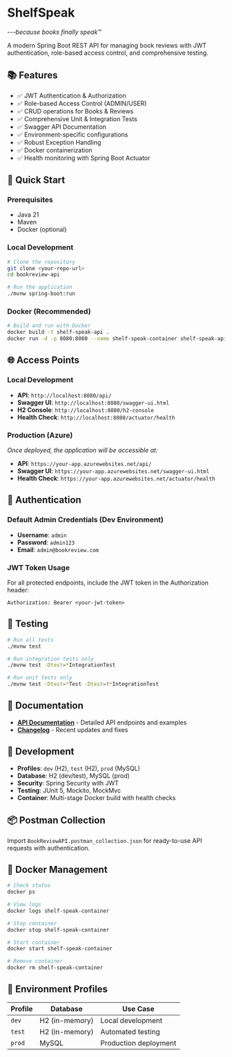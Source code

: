 # ShelfSpeak

*---because books finally speak™*

A modern Spring Boot REST API for managing book reviews with JWT authentication, role-based access control, and comprehensive testing.

## 📚 Features
- ✅ JWT Authentication & Authorization
- ✅ Role-based Access Control (ADMIN/USER)
- ✅ CRUD operations for Books & Reviews
- ✅ Comprehensive Unit & Integration Tests
- ✅ Swagger API Documentation
- ✅ Environment-specific configurations
- ✅ Robust Exception Handling
- ✅ Docker containerization
- ✅ Health monitoring with Spring Boot Actuator

## 🚀 Quick Start

### Prerequisites
- Java 21
- Maven
- Docker (optional)

### Local Development
```bash
# Clone the repository
git clone <your-repo-url>
cd bookreview-api

# Run the application
./mvnw spring-boot:run
```

### Docker (Recommended)
```bash
# Build and run with Docker
docker build -t shelf-speak-api .
docker run -d -p 8080:8080 --name shelf-speak-container shelf-speak-api
```

## 🌐 Access Points

### Local Development
- **API**: `http://localhost:8080/api/`
- **Swagger UI**: `http://localhost:8080/swagger-ui.html`
- **H2 Console**: `http://localhost:8080/h2-console`
- **Health Check**: `http://localhost:8080/actuator/health`

### Production (Azure)
*Once deployed, the application will be accessible at:*
- **API**: `https://your-app.azurewebsites.net/api/`
- **Swagger UI**: `https://your-app.azurewebsites.net/swagger-ui.html`
- **Health Check**: `https://your-app.azurewebsites.net/actuator/health`

## 🔐 Authentication

### Default Admin Credentials (Dev Environment)
- **Username**: `admin`
- **Password**: `admin123`
- **Email**: `admin@bookreview.com`

### JWT Token Usage
For all protected endpoints, include the JWT token in the Authorization header:
```
Authorization: Bearer <your-jwt-token>
```

## 🧪 Testing
```bash
# Run all tests
./mvnw test

# Run integration tests only
./mvnw test -Dtest=*IntegrationTest

# Run unit tests only
./mvnw test -Dtest=*Test -Dtest=!*IntegrationTest
```

## 📖 Documentation
- **[API Documentation](API_DOCUMENTATION.md)** - Detailed API endpoints and examples
- **[Changelog](CHANGELOG.md)** - Recent updates and fixes

## 🔧 Development
- **Profiles**: `dev` (H2), `test` (H2), `prod` (MySQL)
- **Database**: H2 (dev/test), MySQL (prod)
- **Security**: Spring Security with JWT
- **Testing**: JUnit 5, Mockito, MockMvc
- **Container**: Multi-stage Docker build with health checks

## 📦 Postman Collection
Import `BookReviewAPI.postman_collection.json` for ready-to-use API requests with authentication.

## 🐳 Docker Management
```bash
# Check status
docker ps

# View logs
docker logs shelf-speak-container

# Stop container
docker stop shelf-speak-container

# Start container
docker start shelf-speak-container

# Remove container
docker rm shelf-speak-container
```

## 🔄 Environment Profiles

| Profile | Database | Use Case |
|---------|----------|----------|
| `dev` | H2 (in-memory) | Local development |
| `test` | H2 (in-memory) | Automated testing |
| `prod` | MySQL | Production deployment |